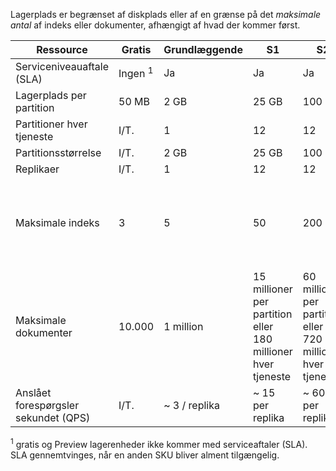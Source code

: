 Lagerplads er begrænset af diskplads eller af en grænse på det *maksimale antal* af indeks eller dokumenter, afhængigt af hvad der kommer først. 

Ressource|Gratis|Grundlæggende|S1|S2|S3 |S3 HD
---|---|---|---|----|---|----
Serviceniveauaftale (SLA)|Ingen <sup>1</sup> |Ja |Ja  |Ja |Ja |Ja
Lagerplads per partition|50 MB |2 GB|25 GB|100 GB|200 GB|200 GB
Partitioner hver tjeneste|I/T.|1|12|12|12|3
Partitionsstørrelse|I/T.|2 GB|25 GB|100 GB|200 GB |200 GB
Replikaer|I/T.|1|12|12|12|12
Maksimale indeks|3|5|50|200|200|1000 per partition eller 3000 hver tjeneste
Maksimale dokumenter|10.000|1 million|15 millioner per partition eller 180 millioner hver tjeneste |60 millioner per partition eller 720 millioner hver tjeneste |120 millioner per partition eller 1.4 milliarder hver tjeneste|1 million per indeks eller 200 millioner per partition |
Anslået forespørgsler sekundet (QPS)|I/T.|~ 3 / replika|~ 15 per replika|~ 60 per replika|~ 60 per replika|> 60 per replika

<sup>1</sup> gratis og Preview lagerenheder ikke kommer med serviceaftaler (SLA). SLA gennemtvinges, når en anden SKU bliver alment tilgængelig.